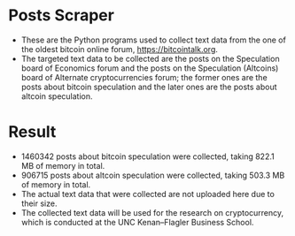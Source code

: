 # Posts Scraper
  * These are the Python programs used to collect text data from the one of the oldest bitcoin online forum, https://bitcointalk.org.
  * The targeted text data to be collected are the posts on the Speculation board of Economics forum and the posts on the Speculation (Altcoins) board of Alternate cryptocurrencies forum; the former ones are the posts about bitcoin speculation and the later ones are the posts about altcoin speculation.

# Result
  * 1460342 posts about bitcoin speculation were collected, taking 822.1 MB of memory in total.
  * 906715 posts about altcoin speculation were collected, taking 503.3 MB of memory in total.
  * The actual text data that were collected are not uploaded here due to their size.
  * The collected text data will be used for the research on cryptocurrency, which is conducted at the UNC Kenan–Flagler Business School.